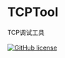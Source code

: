 # TCPTool
TCP调试工具
<br>
<br>
[![GitHub license](https://img.shields.io/badge/license-GPL-blue.svg?style=flat-square)](https://raw.githubusercontent.com/tfx2001/TCPTool/master/LICENSE)

